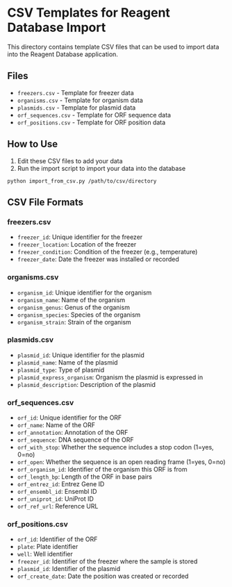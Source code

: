 # CSV Templates for Reagent Database Import

This directory contains template CSV files that can be used to import data into the Reagent Database application.

## Files

- `freezers.csv` - Template for freezer data
- `organisms.csv` - Template for organism data
- `plasmids.csv` - Template for plasmid data
- `orf_sequences.csv` - Template for ORF sequence data
- `orf_positions.csv` - Template for ORF position data

## How to Use

1. Edit these CSV files to add your data
2. Run the import script to import your data into the database

```
python import_from_csv.py /path/to/csv/directory
```

## CSV File Formats

### freezers.csv
- `freezer_id`: Unique identifier for the freezer
- `freezer_location`: Location of the freezer
- `freezer_condition`: Condition of the freezer (e.g., temperature)
- `freezer_date`: Date the freezer was installed or recorded

### organisms.csv
- `organism_id`: Unique identifier for the organism
- `organism_name`: Name of the organism
- `organism_genus`: Genus of the organism
- `organism_species`: Species of the organism
- `organism_strain`: Strain of the organism

### plasmids.csv
- `plasmid_id`: Unique identifier for the plasmid
- `plasmid_name`: Name of the plasmid
- `plasmid_type`: Type of plasmid
- `plasmid_express_organism`: Organism the plasmid is expressed in
- `plasmid_description`: Description of the plasmid

### orf_sequences.csv
- `orf_id`: Unique identifier for the ORF
- `orf_name`: Name of the ORF
- `orf_annotation`: Annotation of the ORF
- `orf_sequence`: DNA sequence of the ORF
- `orf_with_stop`: Whether the sequence includes a stop codon (1=yes, 0=no)
- `orf_open`: Whether the sequence is an open reading frame (1=yes, 0=no)
- `orf_organism_id`: Identifier of the organism this ORF is from
- `orf_length_bp`: Length of the ORF in base pairs
- `orf_entrez_id`: Entrez Gene ID
- `orf_ensembl_id`: Ensembl ID
- `orf_uniprot_id`: UniProt ID
- `orf_ref_url`: Reference URL

### orf_positions.csv
- `orf_id`: Identifier of the ORF
- `plate`: Plate identifier
- `well`: Well identifier
- `freezer_id`: Identifier of the freezer where the sample is stored
- `plasmid_id`: Identifier of the plasmid
- `orf_create_date`: Date the position was created or recorded
